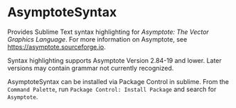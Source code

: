 # AsymptoteSyntax
Provides Sublime Text syntax highlighting for *Asymptote: The Vector Graphics Language*. For more information on Asymptote, see https://asymptote.sourceforge.io.

Syntax highlighting supports Asymptote Version 2.84-19 and lower. Later versions may contain grammar not currently recognized.

AsymptoteSyntax can be installed via Package Control in sublime. From the `Command Palette`, run `Package Control: Install Package` and search for `Asymptote`.
